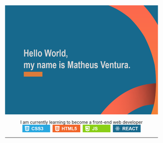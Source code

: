 <p align="center">
  <img src="hello-worldd.png" alt="studying" height="360px">
</p>
<p align="center">I am currently learning to become a front-end web developer <br>
  <img src="examples.png" alt="studying" height="25px">
</p>
<hr>
